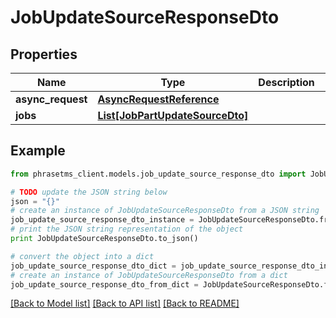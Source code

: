 # JobUpdateSourceResponseDto

## Properties

| Name              | Type                                                          | Description | Notes      |
| ----------------- | ------------------------------------------------------------- | ----------- | ---------- |
| **async_request** | [**AsyncRequestReference**](AsyncRequestReference.md)         |             | [optional] |
| **jobs**          | [**List[JobPartUpdateSourceDto]**](JobPartUpdateSourceDto.md) |             | [optional] |

## Example

```python
from phrasetms_client.models.job_update_source_response_dto import JobUpdateSourceResponseDto

# TODO update the JSON string below
json = "{}"
# create an instance of JobUpdateSourceResponseDto from a JSON string
job_update_source_response_dto_instance = JobUpdateSourceResponseDto.from_json(json)
# print the JSON string representation of the object
print JobUpdateSourceResponseDto.to_json()

# convert the object into a dict
job_update_source_response_dto_dict = job_update_source_response_dto_instance.to_dict()
# create an instance of JobUpdateSourceResponseDto from a dict
job_update_source_response_dto_from_dict = JobUpdateSourceResponseDto.from_dict(job_update_source_response_dto_dict)
```

[[Back to Model list]](../README.md#documentation-for-models) [[Back to API list]](../README.md#documentation-for-api-endpoints) [[Back to README]](../README.md)
